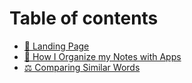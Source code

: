 # Table of contents

* [🛬 Landing Page](README.md)
* [📝 How I Organize my Notes with Apps](how-i-organize-my-notes-with-apps.md)
* [⚖️ Comparing Similar Words](comparing-similar-words.md)

